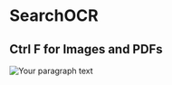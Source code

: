 # SearchOCR
## Ctrl F for Images and PDFs
![Your paragraph text](https://user-images.githubusercontent.com/124773300/231116073-749d2358-5996-4305-a4b8-60b29705df0f.png)
